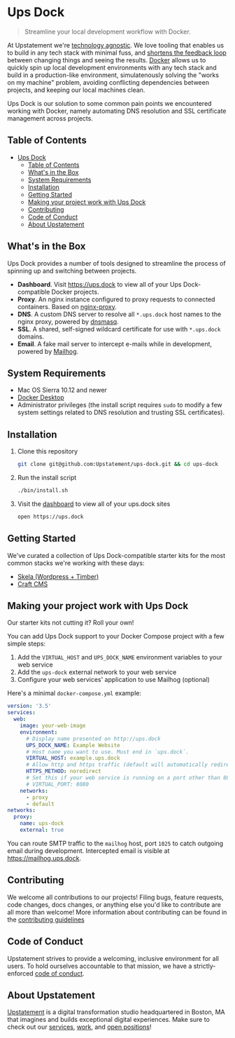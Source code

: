 # Ups Dock

> Streamline your local development workflow with Docker.

At Upstatement we're [technology agnostic](https://www.upstatement.com/engineers/values.html). We love tooling that enables us to build in any tech stack with minimal fuss, and [shortens the feedback loop](https://vimeo.com/36579366) between changing things and seeing the results. [Docker](https://www.docker.com/) allows us to quickly spin up local development environments with any tech stack and build in a production-like environment, simulatenously solving the "works on my machine" problem, avoiding conflicting dependencies between projects, and keeping our local machines clean.

Ups Dock is our solution to some common pain points we encountered working with Docker, namely automating DNS resolution and SSL certificate management across projects.

## Table of Contents

- [Ups Dock](#ups-dock)
  - [Table of Contents](#table-of-contents)
  - [What's in the Box](#whats-in-the-box)
  - [System Requirements](#system-requirements)
  - [Installation](#installation)
  - [Getting Started](#getting-started)
  - [Making your project work with Ups Dock](#making-your-project-work-with-ups-dock)
  - [Contributing](#contributing)
  - [Code of Conduct](#code-of-conduct)
  - [About Upstatement](#about-upstatement)

## What's in the Box

Ups Dock provides a number of tools designed to streamline the process of spinning up and switching between projects.

- **Dashboard**. Visit https://ups.dock to view all of your Ups Dock-compatible Docker projects.
- **Proxy**. An nginx instance configured to proxy requests to connected containers. Based on [nginx-proxy](https://github.com/jwilder/nginx-proxy).
- **DNS**. A custom DNS server to resolve all `*.ups.dock` host names to the nginx proxy, powered by [dnsmasq](https://github.com/andyshinn/docker-dnsmasq).
- **SSL**. A shared, self-signed wildcard certificate for use with `*.ups.dock` domains.
- **Email**. A fake mail server to intercept e-mails while in development, powered by [Mailhog](https://github.com/mailhog/MailHog).

## System Requirements

- Mac OS Sierra 10.12 and newer
- [Docker Desktop](https://www.docker.com/products/docker-desktop)
- Administrator privileges (the install script requires `sudo` to modify a few system settings related to DNS resolution and trusting SSL certificates).

## Installation

1. Clone this repository

   ```bash
   git clone git@github.com:Upstatement/ups-dock.git && cd ups-dock
   ```

2. Run the install script

   ```bash
   ./bin/install.sh
   ```

3. Visit the [dashboard](https://ups.dock) to view all of your ups.dock sites

   ```bash
   open https://ups.dock
   ```

## Getting Started

We've curated a collection of Ups Dock-compatible starter kits for the most common stacks we're working with these days:

- [Skela (Wordpress + Timber)](https://github.com/Upstatement/skela-wp-theme)
- [Craft CMS](https://github.com/Upstatement/craft-starter)

## Making your project work with Ups Dock

Our starter kits not cutting it? Roll your own!

You can add Ups Dock support to your Docker Compose project with a few simple steps:

1. Add the `VIRTUAL_HOST` and `UPS_DOCK_NAME` environment variables to your web service
2. Add the `ups-dock` external network to your web service
3. Configure your web services' application to use Mailhog (optional)

Here's a minimal `docker-compose.yml` example:

```yaml
version: '3.5'
services:
  web:
    image: your-web-image
    environment:
      # Display name presented on http://ups.dock
      UPS_DOCK_NAME: Example Website
      # Host name you want to use. Must end in `ups.dock`.
      VIRTUAL_HOST: example.ups.dock
      # Allow http and https traffic (default will automatically redirect http -> https)
      HTTPS_METHOD: noredirect
      # Set this if your web service is running on a port other than 80
      # VIRTUAL_PORT: 8080
    networks:
      - proxy
      - default
networks:
  proxy:
    name: ups-dock
    external: true
```

You can route SMTP traffic to the `mailhog` host, port `1025` to catch outgoing email during development. Intercepted email is visible at https://mailhog.ups.dock.

## Contributing

We welcome all contributions to our projects! Filing bugs, feature requests, code changes, docs changes, or anything else you'd like to contribute are all more than welcome! More information about contributing can be found in the [contributing guidelines](.github/CONTRIBUTING.md)

## Code of Conduct

Upstatement strives to provide a welcoming, inclusive environment for all users. To hold ourselves accountable to that mission, we have a strictly-enforced [code of conduct](CODE_OF_CONDUCT.md).

## About Upstatement

[Upstatement](https://www.upstatement.com/) is a digital transformation studio headquartered in Boston, MA that imagines and builds exceptional digital experiences. Make sure to check out our [services](https://www.upstatement.com/services/), [work](https://www.upstatement.com/work/), and [open positions](https://www.upstatement.com/jobs/)!
